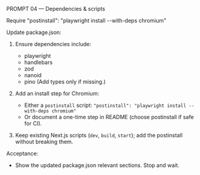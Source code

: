 PROMPT 04 — Dependencies & scripts

Require "postinstall": "playwright install --with-deps chromium"

Update package.json:

1) Ensure dependencies include:
   - playwright
   - handlebars
   - zod
   - nanoid
   - pino
   (Add types only if missing.)

2) Add an install step for Chromium:
   - Either a `postinstall` script: `"postinstall": "playwright install --with-deps chromium"`
   - Or document a one-time step in README (choose postinstall if safe for CI).

3) Keep existing Next.js scripts (`dev`, `build`, `start`); add the postinstall without breaking them.

Acceptance:
- Show the updated package.json relevant sections.
Stop and wait.
